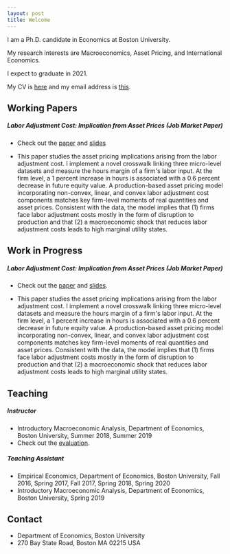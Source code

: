 ```yaml
---
layout: post
title: Welcome
---
```


I am a Ph.D. candidate in Economics at Boston University.

My research interests are Macroeconomics, Asset Pricing, and International Economics.

I expect to graduate in 2021.

My CV is [here](/archive/dongweixu_cv.pdf) and my email address is [this](mailto:xud@bu).

## Working Papers

##### Labor Adjustment Cost: Implication from Asset Prices (Job Market Paper)

- Check out the [paper](/archive/dongweixu_cv.pdf) and [slides](/archive/dongweixu_cv.pdf)

- This paper studies the asset pricing implications arising from the labor adjustment cost. I implement a novel crosswalk linking three micro-level datasets and measure the hours margin of a firm's labor input. At the firm level, a 1 percent increase in hours is associated with a 0.6 percent decrease in future equity value. A production-based asset pricing model incorporating non-convex, linear, and convex labor adjustment cost components matches key firm-level moments of real quantities and asset prices. Consistent with the data, the model implies that (1) firms face labor adjustment costs mostly in the form of disruption to production and that (2) a macroeconomic shock that reduces labor adjustment costs leads to high marginal utility states.

## Work in Progress

##### Labor Adjustment Cost: Implication from Asset Prices (Job Market Paper)

- Check out the [paper](/archive/dongweixu_cv.pdf) and [slides](/archive/dongweixu_cv.pdf).

- This paper studies the asset pricing implications arising from the labor adjustment cost. I implement a novel crosswalk linking three micro-level datasets and measure the hours margin of a firm's labor input. At the firm level, a 1 percent increase in hours is associated with a 0.6 percent decrease in future equity value. A production-based asset pricing model incorporating non-convex, linear, and convex labor adjustment cost components matches key firm-level moments of real quantities and asset prices. Consistent with the data, the model implies that (1) firms face labor adjustment costs mostly in the form of disruption to production and that (2) a macroeconomic shock that reduces labor adjustment costs leads to high marginal utility states.

## Teaching

##### Instructor

- Introductory Macroeconomic Analysis, Department of Economics, Boston University, Summer 2018, Summer 2019
- Check out the [evaluation](/archive/dongweixu_cv.pdf).

##### Teaching Assistant

- Empirical Economics, Department of Economics, Boston University, Fall 2016, Spring 2017, Fall 2017, Spring 2018, Spring 2020
- Introductory Macroeconomic Analysis, Department of Economics, Boston University, Spring 2019

## Contact

- Department of Economics, Boston University
- 270 Bay State Road, Boston MA 02215 USA



